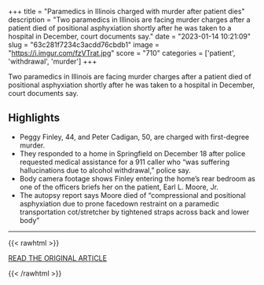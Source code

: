 +++
title = "Paramedics in Illinois charged with murder after patient dies"
description = "Two paramedics in Illinois are facing murder charges after a patient died of positional asphyxiation shortly after he was taken to a hospital in December, court documents say."
date = "2023-01-14 10:21:09"
slug = "63c281f7234c3acdd76cbdb1"
image = "https://i.imgur.com/fzVTrat.jpg"
score = "710"
categories = ['patient', 'withdrawal', 'murder']
+++

Two paramedics in Illinois are facing murder charges after a patient died of positional asphyxiation shortly after he was taken to a hospital in December, court documents say.

## Highlights

- Peggy Finley, 44, and Peter Cadigan, 50, are charged with first-degree murder.
- They responded to a home in Springfield on December 18 after police requested medical assistance for a 911 caller who “was suffering hallucinations due to alcohol withdrawal,” police say.
- Body camera footage shows Finley entering the home’s rear bedroom as one of the officers briefs her on the patient, Earl L. Moore, Jr.
- The autopsy report says Moore died of “compressional and positional asphyxiation due to prone facedown restraint on a paramedic transportation cot/stretcher by tightened straps across back and lower body”

---

{{< rawhtml >}}
  <p class="article-category">
    <a target="_blank" href="https://edition.cnn.com/2023/01/13/us/illinois-paramedics-charged-patient-dies/index.html">READ THE ORIGINAL ARTICLE</a>
  </p>
{{< /rawhtml >}}
